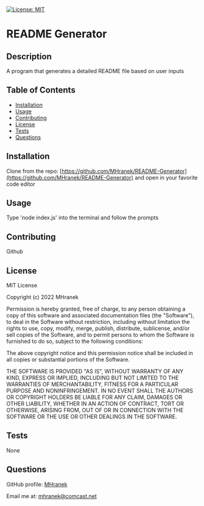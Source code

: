[![License: MIT](https://img.shields.io/badge/License-MIT-yellow.svg)](https://opensource.org/licenses/MIT)
# README Generator
## Description
A program that generates a detailed README file based on user inputs

## Table of Contents
- [Installation](#installation)
- [Usage](#usage)
- [Contributing](#contributing)
- [License](#license)
- [Tests](#tests)
- [Questions](#questions)

## Installation
Clone from the repo: [https://github.com/MHranek/README-Generator](https://github.com/MHranek/README-Generator) and open in your favorite code editor

## Usage
Type 'node index.js' into the terminal and follow the prompts

## Contributing
Github

## License
MIT License

Copyright (c) 2022 MHranek

Permission is hereby granted, free of charge, to any person obtaining a copy
of this software and associated documentation files (the "Software"), to deal
in the Software without restriction, including without limitation the rights
to use, copy, modify, merge, publish, distribute, sublicense, and/or sell
copies of the Software, and to permit persons to whom the Software is
furnished to do so, subject to the following conditions:

The above copyright notice and this permission notice shall be included in all
copies or substantial portions of the Software.

THE SOFTWARE IS PROVIDED "AS IS", WITHOUT WARRANTY OF ANY KIND, EXPRESS OR
IMPLIED, INCLUDING BUT NOT LIMITED TO THE WARRANTIES OF MERCHANTABILITY,
FITNESS FOR A PARTICULAR PURPOSE AND NONINFRINGEMENT. IN NO EVENT SHALL THE
AUTHORS OR COPYRIGHT HOLDERS BE LIABLE FOR ANY CLAIM, DAMAGES OR OTHER
LIABILITY, WHETHER IN AN ACTION OF CONTRACT, TORT OR OTHERWISE, ARISING FROM,
OUT OF OR IN CONNECTION WITH THE SOFTWARE OR THE USE OR OTHER DEALINGS IN THE
SOFTWARE.

## Tests
None

## Questions
GitHub profile: [MHranek](https://www.github.com/MHranek)

Email me at: [mhranek@comcast.net](mailto:mhranek@comcast.net)
